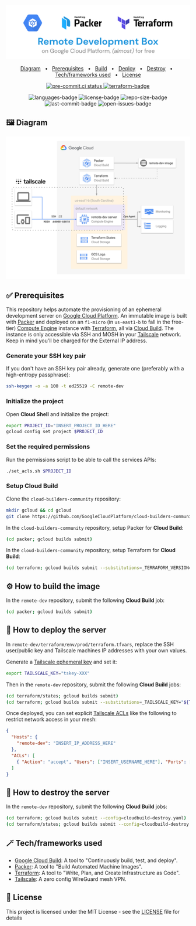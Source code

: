 <div align="center">
  <img width="512" src="https://raw.githubusercontent.com/2n3g5c9/remote-dev/master/img/banner.png" alt="remote-dev">
</div>

<p align="center">
    <a href="#-diagram">Diagram</a>
    &nbsp; • &nbsp;
    <a href="#-prerequisites">Prerequisites</a>
    &nbsp; • &nbsp;
    <a href="#%EF%B8%8F-how-to-build-the-image">Build</a>
    &nbsp; • &nbsp;
    <a href="#-how-to-deploy-the-server">Deploy</a>
    &nbsp; • &nbsp;
    <a href="#-how-to-destroy-the-server">Destroy</a>
    &nbsp; • &nbsp;
    <a href="#-techframeworks-used">Tech/frameworks used</a>
    &nbsp; • &nbsp;
    <a href="#-license">License</a>
</p>

<p align="center">
    <a href="https://results.pre-commit.ci/latest/github/2n3g5c9/remote-dev/master" aria-label="pre-commit.ci details" target="_blank" rel="noopener noreferrer">
        <img src="https://results.pre-commit.ci/badge/github/2n3g5c9/remote-dev/master.svg" alt="pre-commit.ci status"/>
    </a>
    <a href="https://github.com/2n3g5c9/remote-dev/actions/workflows/terraform.yml">
        <img src="https://github.com/2n3g5c9/remote-dev/actions/workflows/terraform.yml/badge.svg" alt="terraform-badge"/>
    </a>
</p>

<p align="center">
    <img src="https://img.shields.io/github/languages/count/2n3g5c9/remote-dev.svg?style=flat" alt="languages-badge"/>
    <img src="https://img.shields.io/github/license/2n3g5c9/remote-dev" alt="license-badge">
    <img src="https://img.shields.io/github/repo-size/2n3g5c9/remote-dev" alt="repo-size-badge">
    <img src="https://img.shields.io/github/last-commit/2n3g5c9/remote-dev" alt="last-commit-badge">
    <img src="https://img.shields.io/github/issues-raw/2n3g5c9/remote-dev" alt="open-issues-badge">
</p>

## 🖼 Diagram

<p align="center">
    <img src="https://raw.githubusercontent.com/2n3g5c9/remote-dev/master/img/diagram.png" alt="diagram" width="838px"/>
</p>

## ✅ Prerequisites

This repository helps automate the provisioning of an ephemeral development server on
[Google Cloud Platform](https://cloud.google.com/). An immutable image is built with [Packer](https://packer.io/) and
deployed on an `f1-micro` (in `us-east1-b` to fall in the free-tier) [Compute Engine](https://cloud.google.com/compute)
instance with [Terraform](https://www.terraform.io/), all via [Cloud Build](https://cloud.google.com/cloud-build).
The instance is only accessible via SSH and MOSH in your [Tailscale](https://tailscale.com/) network. Keep in mind
you'll be charged for the External IP address.

### Generate your SSH key pair

If you don't have an SSH key pair already, generate one (preferably with a high-entropy passphrase):

```bash
ssh-keygen -o -a 100 -t ed25519 -C remote-dev
```

### Initialize the project

Open **Cloud Shell** and initialize the project:

```bash
export PROJECT_ID="INSERT_PROJECT_ID_HERE"
gcloud config set project $PROJECT_ID
```

### Set the required permissions

Run the permissions script to be able to call the services APIs:

```bash
./set_acls.sh $PROJECT_ID
```

### Setup Cloud Build

Clone the `cloud-builders-community` repository:

```bash
mkdir gcloud && cd gcloud
git clone https://github.com/GoogleCloudPlatform/cloud-builders-community.git && cd cloud-builders-community
```

In the `cloud-builders-community` repository, setup Packer for **Cloud Build**:

```bash
(cd packer; gcloud builds submit)
```

In the `cloud-builders-community` repository, setup Terraform for **Cloud Build**:

```bash
(cd terraform; gcloud builds submit --substitutions=_TERRAFORM_VERSION="0.15.4",_TERRAFORM_VERSION_SHA256SUM="ddf9b409599b8c3b44d4e7c080da9a106befc1ff9e53b57364622720114e325c")
```

## ⚙️ How to build the image

In the `remote-dev` repository, submit the following **Cloud Build** job:

```bash
(cd packer; gcloud builds submit)
```

## 🚀 How to deploy the server

In `remote-dev/terraform/env/prod/terraform.tfvars`, replace the SSH user/public key and Tailscale machines IP addresses
with your own values.

Generate a [Tailscale ephemeral key](https://login.tailscale.com/admin/settings/authkeys) and set it:

```bash
export TAILSCALE_KEY="tskey-XXX"
```

Then in the `remote-dev` repository, submit the following **Cloud Build** jobs:

```bash
(cd terraform/states; gcloud builds submit)
(cd terraform; gcloud builds submit --substitutions=_TAILSCALE_KEY="${TAILSCALE_KEY}")
```

Once deployed, you can set explicit [Tailscale ACLs](https://login.tailscale.com/admin/acls) like the following to
restrict network access in your mesh:

```json
{
  "Hosts": {
    "remote-dev": "INSERT_IP_ADDRESS_HERE"
  },
  "ACLs": [
    { "Action": "accept", "Users": ["INSERT_USERNAME_HERE"], "Ports": ["remote-dev:22,60000-60010"] }
  ]
}
```

## 🧨 How to destroy the server

In the `remote-dev` repository, submit the following **Cloud Build** jobs:

```bash
(cd terraform; gcloud builds submit --config=cloudbuild-destroy.yaml)
(cd terraform/states; gcloud builds submit --config=cloudbuild-destroy.yaml)
```

## 🪄 Tech/frameworks used

- [Google Cloud Build](https://cloud.google.com/cloud-build): A tool to "Continuously build, test, and deploy".
- [Packer](https://www.packer.io/): A tool to "Build Automated Machine Images".
- [Terraform](https://www.terraform.io/): A tool to "Write, Plan, and Create Infrastructure as Code".
- [Tailscale](https://tailscale.com/): A zero config WireGuard mesh VPN.

## 📃 License

This project is licensed under the MIT License - see the [LICENSE](LICENSE) file for details
